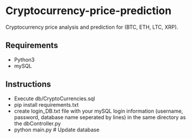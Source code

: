 # Cryptocurrency-price-prediction
Cryptocurrency price analysis and prediction for (BTC, ETH, LTC, XRP).

## Requirements
  - Python3
  - mySQL

## Instructions
  - Execute db/CryptoCurrencies.sql
  - pip install requirements.txt
  - create login_DB.txt file with your mySQL login information (username, password, database name seperated by lines) in the same directory as the dbController.py
  - python main.py # Update database
